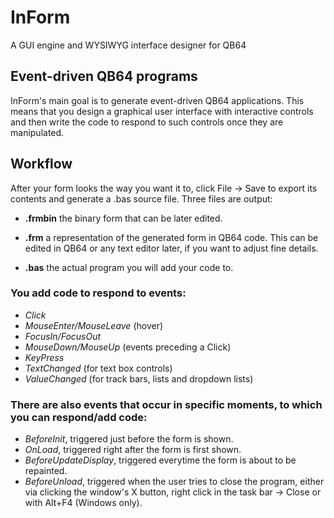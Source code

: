 # InForm
A GUI engine and WYSIWYG interface designer for QB64

## Event-driven QB64 programs
InForm's main goal is to generate event-driven QB64 applications. This means that you design a graphical user interface with interactive controls and then write the code to respond to such controls once they are manipulated.

## Workflow
After your form looks the way you want it to, click File -> Save to export its contents and generate a .bas source file. Three files are output:
* **.frmbin**
the binary form that can be later edited.
 
* **.frm**
a representation of the generated form in QB64 code. This can be edited in QB64 or any text editor later, if you want to adjust fine details.
 
* **.bas**
the actual program you will add your code to.

### You add code to respond to events:
* *Click*
* *MouseEnter/MouseLeave* (hover)
* *FocusIn/FocusOut*
* *MouseDown/MouseUp* (events preceding a Click)
* *KeyPress*
* *TextChanged* (for text box controls)
* *ValueChanged* (for track bars, lists and dropdown lists)

### There are also events that occur in specific moments, to which you can respond/add code:
* *BeforeInit*, triggered just before the form is shown.
* *OnLoad*, triggered right after the form is first shown.
* *BeforeUpdateDisplay*, triggered everytime the form is about to be repainted.
* *BeforeUnload*, triggered when the user tries to close the program, either via clicking the window's X button, right click in the task bar -> Close or with Alt+F4 (Windows only).
